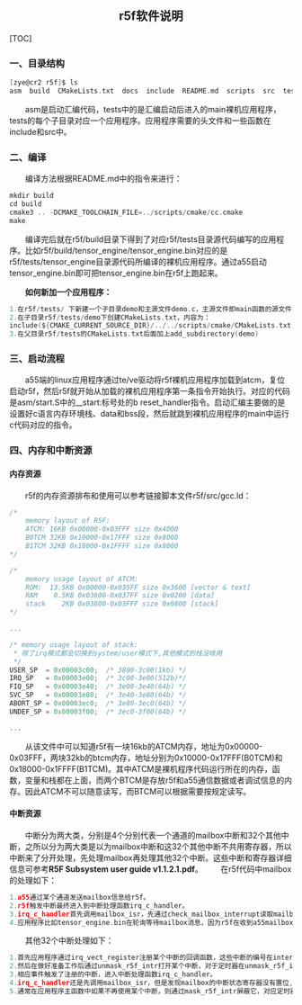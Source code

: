 ## <center>r5f软件说明</center>

[TOC]



### 一、目录结构

```c
[zye@cr2 r5f]$ ls
asm  build  CMakeLists.txt  docs  include  README.md  scripts  src  tests  TODO.md
```

&emsp;&emsp;asm是启动汇编代码，tests中的是汇编启动后进入的main裸机应用程序，tests的每个子目录对应一个应用程序。应用程序需要的头文件和一些函数在include和src中。



### 二、编译

&emsp;&emsp;编译方法根据README.md中的指令来进行：

```c
mkdir build
cd build
cmake3 .. -DCMAKE_TOOLCHAIN_FILE=../scripts/cmake/cc.cmake
make
```

&emsp;&emsp;编译完后就在r5f/build目录下得到了对应r5f/tests目录源代码编写的应用程序。比如r5f/build/tensor_engine/tensor_engine.bin对应的是r5f/tests/tensor_engine目录源代码所编译的裸机应用程序。通过a55启动tensor_engine.bin即可把tensor_engine.bin在r5f上跑起来。

&emsp;&emsp;**如何新加一个应用程序：**

```c
1.在r5f/tests/ 下新建一个子目录demo和主源文件demo.c，主源文件即main函数的源文件，主源文件前缀必须和子目录同名。
2.在子目录r5f/tests/demo下创建CMakeLists.txt，内容为：
include(${CMAKE_CURRENT_SOURCE_DIR}/../../scripts/cmake/CMakeLists.txt)
3.在父目录r5f/tests的CMakeLists.txt后面加上add_subdirectory(demo)
```



### 三、启动流程

&emsp;&emsp;a55端的linux应用程序通过te/ve驱动将r5f裸机应用程序加载到atcm，复位启动r5f，然后r5f就开始从加载的裸机应用程序第一条指令开始执行。对应的代码是asm/start.S中的__start:标号处的b reset_handler指令。启动汇编主要做的是设置好c语言内存环境栈、data和bss段，然后就跳到裸机应用程序的main中运行c代码对应的指令。



### 四、内存和中断资源

#### 内存资源

&emsp;&emsp;r5f的内存资源排布和使用可以参考链接脚本文件r5f/src/gcc.ld：

```c
/*
    memory layout of R5F:
    ATCM: 16KB 0x00000-0x03FFF size 0x4000
    B0TCM 32KB 0x10000-0x17FFF size 0x8000
    B1TCM 32KB 0x18000-0x1FFFF size 0x8000
*/

/*
    memory usage layout of ATCM:
    ROM:  13.5KB 0x00000-0x035FF size 0x3600 [vector & text]
    RAM    0.5KB 0x03600-0x037FF size 0x0200 [data]
    stack    2KB 0x03800-0x03FFF size 0x0800 [stack]
*/

...

/* memory usage layout of stack:
 * 除了irq模式都会切换到system/user模式下,其他模式的栈没啥用
 */
USER_SP  = 0x00003c00;	/* 3800-3c00(1kb) */
IRQ_SP   = 0x00003e00;	/* 3c00-3e00(512b)*/
FIQ_SP   = 0x00003e40;	/* 3e00-3e40(64b) */
SVC_SP   = 0x00003e80;	/* 3e40-3e80(64b) */
ABORT_SP = 0x00003ec0;	/* 3e80-3ec0(64b) */
UNDEF_SP = 0x00003f00;	/* 3ec0-3f00(64b) */

...
```

&emsp;&emsp;从该文件中可以知道r5f有一块16kb的ATCM内存，地址为0x00000-0x03FFF，两块32kb的btcm内存，地址分别为0x10000-0x17FFF(B0TCM)和0x18000-0x1FFFF(B1TCM)。其中ATCM是裸机程序代码运行所在的内存，函数，变量和栈都在上面，而两个BTCM是存放r5f和a55通信数据或者调试信息的内存。因此ATCM不可以随意读写，而BTCM可以根据需要按规定读写。

#### 中断资源

&emsp;&emsp;中断分为两大类，分别是4个分别代表一个通道的mailbox中断和32个其他中断，之所以分为两大类是以为mailbox中断和这32个其他中断不共用寄存器，所以中断来了分开处理，先处理mailbox再处理其他32个中断。这些中断和寄存器详细信息可参考**R5F Subsystem user guide v1.1.2.1.pdf**。
&emsp;&emsp;在r5f代码中mailbox的处理如下：

```c
1.a55通过某个通道发送mailbox信息给r5f。
2.r5f触发中断最终进入到中断处理函数irq_c_handler。
3.irq_c_handler首先调用mailbox_isr，先通过check_mailbox_interrupt读取mailbox的中断状态寄存器，然后通过该寄存器的值轮询0-3通道，如果某个通道确实来了中断则通过clear_mailbox_interrupt清掉该通道的mailbox中断最后通过send_msg_to_a55给a55回一个消息。
4.应用程序比如tensor_engine.bin在轮询等待mailbox消息，因为r5f在收到a55mailbox消息进入中断处理函数的mailbox_isr中将触发中断的通道的标记位置1，所以此时tensor_engine.bin会进入循环体调用te_msg_handler处理a55发送的命令，如处理算子或者内存拷贝。
```

&emsp;&emsp;其他32个中断处理如下：

```c
1.首先应用程序通过irq_vect_register注册某个中断的回调函数，这些中断的编号在interrupt.h中。
2.然后在做好准备工作后通过unmask_r5f_intr打开某个中断，对于定时器在unmask_r5f_intr之后还要unmask_interrupt才能打开定时器中断。
3.相应事件触发了注册的中断，进入中断处理函数irq_c_handler。
4.irq_c_handler还是先调用mailbox_isr，但是发现mailbox的中断状态寄存器没有置位,所以退出mailbox_isr进入下一步（可能有mailbox和所注册的中断都有的特殊情况，那就先处理mailbox再处理其他），先通过get_r5f_intr_state读取这32个中断的状态寄存器，然后从0-31号中断轮询处理，当处理到了所注册的中断，就会通过irq_cb调用到注册的回调函数。
5.通常在应用程序主函数中如果不再使用某个中断，则通过mask_r5f_intr屏蔽它，对应定时器还要mask_interrupt，最后通过irq_vect_unregister注销中断回调函数（其实可以不做，因为下次注册会自动覆盖，只是这样比较规范）。
```



